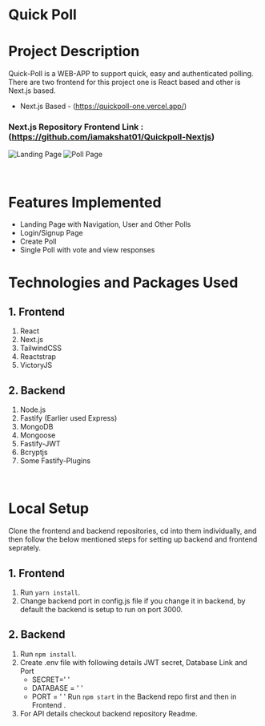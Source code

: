 # Quick Poll

# Project Description

Quick-Poll is a WEB-APP to support quick, easy and authenticated polling.
There are two frontend for this project one is React based and other is Next.js based.

- Next.js Based - (https://quickpoll-one.vercel.app/) 

### Next.js Repository Frontend Link : (https://github.com/iamakshat01/Quickpoll-Nextjs)

![Landing Page](https://i.ibb.co/LRtrqJz/Screenshot-from-2022-01-30-13-18-44.png)
![Poll Page](https://i.ibb.co/27dmTt1/Screenshot-from-2022-01-30-13-19-55.png)

<br/>

# Features Implemented


   - Landing Page with Navigation, User and Other Polls 
   - Login/Signup Page
   - Create Poll 
   - Single Poll with vote and view responses
 
 
# Technologies and Packages Used

## 1. Frontend

1. React
2. Next.js
3. TailwindCSS
4. Reactstrap
5. VictoryJS

## 2. Backend

1. Node.js
2. Fastify (Earlier used Express)
3. MongoDB
4. Mongoose
5. Fastify-JWT
6. Bcryptjs
7. Some Fastify-Plugins

<br/>

# Local Setup

Clone the frontend and backend repositories, cd into them individually, and then follow the below mentioned steps for setting up backend and frontend seprately.

## 1. Frontend

1. Run `yarn install`.
2. Change backend port in config.js file if you change it in backend, by default the backend is setup to run on port 3000.

## 2. Backend

1. Run `npm install`.
2. Create .env file with following details JWT secret, Database Link and Port
	- SECRET=' '
	- DATABASE = ' '
	- PORT = ' '
Run `npm start` in the Backend repo first and then in Frontend .
3. For API details checkout backend repository Readme.
